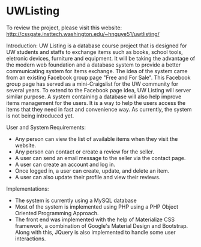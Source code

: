 # UWListing

To review the project, please visit this website:
  http://cssgate.insttech.washington.edu/~hnguye51/uwtlisting/

Introduction:
  UW Listing is a database course project that is designed for UW students and staffs to exchange
  items such as books, school tools, eletronic devices, furniture and equipment. It will be taking
  the advantage of the modern web foundation and a database system to provide a better communicating
  system for items exchange. The idea of the system came from an existing Facebook group page "Free
  and For Sale". This Facebook group page has served as a mini-Craigslist for the UW community for 
  several years. To extend to the Facebook page idea, UW Listing will server similar purpose. A system
  containing a database will also help improve items management for the users. It is a way to help the
  users access the items that they need in fast and convenience way. As currently, the system is not
  being introduced yet.
  
User and System Requirements:
  - Any person can view the list of available items when they visit the website.
  - Any person can contact or create a review for the seller.
  - A user can send an email message to the seller via the contact page.
  - A user can create an account and log in.
  - Once logged in, a user can create, update, and delete an item.
  - A user can also update their profile and view their reviews.
  
Implementations:
  - The system is currently using a MySQL database 
  - Most of the system is implemented using PHP using a PHP Object Oriented Programming Approach.
  - The front end was implemented with the help of Materialize CSS framework, a combination 
    of Google's Material Design and Bootstrap. Along with this, JQuery is also implemented to 
    handle some user interactions. 
